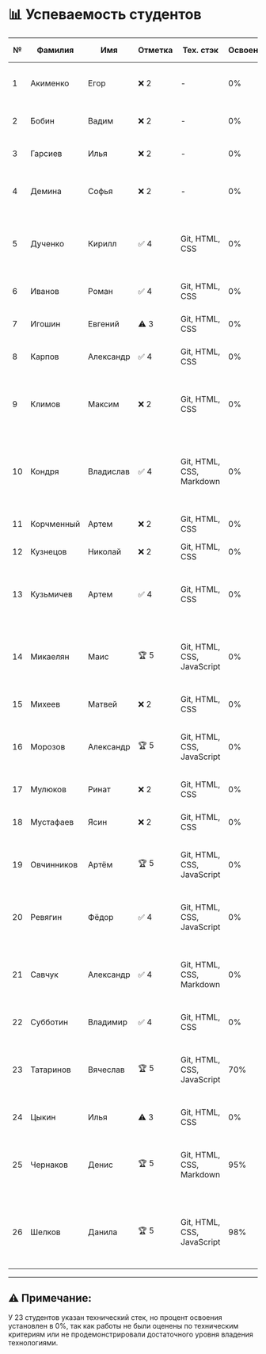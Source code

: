 # 📊 Успеваемость студентов

| № | Фамилия | Имя | Отметка | Тех. стэк | Освоение | Причина | Репозитории и задания |
|---|---------|-----|---------|-----------|----------|---------|----------------------|
| 1 | Акименко | Егор | ❌ 2 | - | 0% | Ничего не делал, сидел в телефоне | - |
| 2 | Бобин | Вадим | ❌ 2 | - | 0% | Пытался сделать, заболел | - |
| 3 | Гарсиев | Илья | ❌ 2 | - | 0% | Не был ни на одном занятии | - |
| 4 | Демина | Софья | ❌ 2 | - | 0% | Не была ни на одном занятии | - |
| 5 | Дученко | Кирилл | ✅ 4 | Git, HTML, CSS | 0% | Отказался от инд задания | 🔗 [Задание 1](https://github.com/Kestres/repositoriy) • [Задание 2](https://github.com/Kestres/Feroi) • [Задание 3](https://github.com/Kestres/my-first-projects) • [Задание 4](https://github.com/Kestres/task_2_1.html) • [Задание 5](https://github.com/Fedor815/Samurai) • [Задание 6](https://github.com/student2/task6) |
| 6 | Иванов | Роман | ✅ 4 | Git, HTML, CSS | 0% | Отказался от инд задания | - |
| 7 | Игошин | Евгений | ⚠️ 3 | Git, HTML, CSS | 0% | Пришел на два занятия | - |
| 8 | Карпов | Александр | ✅ 4 | Git, HTML, CSS | 0% | Отказался от инд задания | - |
| 9 | Климов | Максим | ❌ 2 | Git, HTML, CSS | 0% | Сидел в телефоне, прогулы, был на двух занятиях | - |
| 10 | Кондря | Владислав | ✅ 4 | Git, HTML, CSS, Markdown | 0% | Отказался от инд задания | 🔗 [Задание 1](https://github.com/MaskIllusion/my-first-project/blob/main/reports/01-preparation-report.md) • [Задание 2](https://github.com/MaskIllusion/my-first-project/blob/main/reports/02-local-repo-report.md) • [Задание 3](https://github.com/MaskIllusion/my-first-project/blob/main/reports/03-github-setup-report.md) • [Задание 4](https://github.com/MaskIllusion/my-first-project/blob/main/reports/04-teamwork-report.md) • [Задание 5](https://github.com/MaskIllusion/my-first-project/blob/main/reports/05-merge-report.md) • [Задание 6](https://github.com/MaskIllusion/my-first-project/blob/main/reports/06-final-report.md) • [Задание 7](https://github.com/MaskIllusion/my-first-project/blob/main/reports/%D0%A1%D1%80%D0%B0%D0%B2%D0%BD%D0%B5%D0%BD%D0%B8%D0%B5%20%D1%81%D1%80%D0%B5%D0%B4%20%D1%80%D0%B0%D0%B7%D1%80%D0%B0%D0%B1%D0%BE%D1%82%D0%BA%D0%B8%201%D0%A1%20%D0%B8%20VS%20Code.md) |
| 11 | Корчменный | Артем | ❌ 2 | Git, HTML, CSS | 0% | Не был ни на одном занятии | - |
| 12 | Кузнецов | Николай | ❌ 2 | Git, HTML, CSS | 0% | Ничего не сделал | - |
| 13 | Кузьмичев | Артем | ✅ 4 | Git, HTML, CSS | 0% | Болел, пришел 06.10 начал делать | 🔗 [Задание 1](https://github.com/shinsetsuwhy/allproject.git) • [Задание 2](https://github.com/shinsetsuwhy/allproject-1.git) • [Задание 3](https://github.com/shinsetsuwhy/allproject-2.git) • [Задание 4](https://github.com/shinsetsuwhy/allproject-3.git) • [Задание 5](https://github.com/shinsetsuwhy/allproject-4.git) • [Задание 6](https://github.com/shinsetsuwhy/allproject-5.git) |
| 14 | Микаелян | Маис | 🏆 5 | Git, HTML, CSS, JavaScript | 0% | Взял инд задание | 🔗 [Задание 1](https://github.com/mayis25/project-25is.git) • [Задание 2](https://github.com/mayis25/OBJV2.git) • [Задание 3](https://github.com/mayis25/Task-2.1.git) • [Задание 4](https://github.com/mayis25/my-first-project.git) • [Задание 5](https://github.com/mayis25/student-app-final.git) • [Задание 6](https://github.com/mayis25/Task-completion-structure.git) |
| 15 | Михеев | Матвей | ❌ 2 | Git, HTML, CSS | 0% | Пришел на одно занятие | - |
| 16 | Морозов | Александр | 🏆 5 | Git, HTML, CSS, JavaScript | 0% | Взял инд задание | 🔗 [Задание 1](https://github.com/Art-021/project-25.git) • [Задание 2](https://github.com/Art-021/RPS-1.git) • [Задание 3](https://github.com/Fram1se/task003.git) • [Задание 4](https://github.com/Art-021/report.git) • [Задание 5](https://github.com/Fram1se/task005.git) |
| 17 | Мулюков | Ринат | ❌ 2 | Git, HTML, CSS | 0% | Пришел на одно занятие | - |
| 18 | Мустафаев | Ясин | ❌ 2 | Git, HTML, CSS | 0% | Пришел на одно занятие | - |
| 19 | Овчинников | Артём | 🏆 5 | Git, HTML, CSS, JavaScript | 0% | Взял инд задание | 🔗 [Задание 1](https://github.com/Art-021/project-25.git) • [Задание 2](https://github.com/Art-021/RPS-1.git) • [Задание 3](https://github.com/Fram1se/task003.git) • [Задание 4](https://github.com/Art-021/report.git) • [Задание 5](https://github.com/Fram1se/task005.git) |
| 20 | Ревягин | Фёдор | ✅ 4 | Git, HTML, CSS, JavaScript | 0% | Отказался от инд задания | 🔗 [Задание 1](https://github.com/Fedor815/my-new-project.git) • [Задание 2](https://github.com/Fedor815/Ferrari.git) • [Задание 3](https://github.com/Fedor815/my-first-projec.git) • [Задание 4](https://github.com/Fedor815/html.git) • [Задание 5](https://github.com/Fedor815/Samurai.git) |
| 21 | Савчук | Александр | ✅ 4 | Git, HTML, CSS, Markdown | 0% | Отказался от инд задания | 🔗 [Задание 1](https://github.com/wfhalyava97-cpu/sttwt_our_repo.git) • [Задание 2](https://github.com/wfhalyava97-cpu/task_003.git) • [Задание 3](https://github.com/wfhalyava97-cpu/task-003.1.git) • [Задание 4](https://github.com/wfhalyava97-cpu/our_repo_7.git) • [Задание 5](https://github.com/wfhalyava97-cpu/Task-completion-structure.git) • [Задание 6](https://github.com/wfhalyava97-cpu/final-reports.git) |
| 22 | Субботин | Владимир | ✅ 4 | Git, HTML, CSS | 0% | Отказался от инд задания | - |
| 23 | Татаринов | Вячеслав | 🏆 5 | Git, HTML, CSS, JavaScript | 70% | Болел, делает | 🔗 [Задание 1](https://github.com/shinsetsuwhy/allproject.git) • [Задание 2](https://github.com/shinsetsuwhy/allproject-1.git) • [Задание 3](https://github.com/shinsetsuwhy/allproject-2.git) • [Задание 4](https://github.com/shinsetsuwhy/allproject-3.git) • [Задание 5](https://github.com/shinsetsuwhy/allproject-4.git) • [Задание 6](https://github.com/shinsetsuwhy/allproject-5.git) |
| 24 | Цыкин | Илья | ⚠️ 3 | Git, HTML, CSS | 0% | Болел, пришел старался | - |
| 25 | Чернаков | Денис | 🏆 5 | Git, HTML, CSS, Markdown | 95% | Взял инд задание | 🔗 [Задание 1](https://github.com/wfhalyava97-cpu/sttwt_our_repo.git) • [Задание 2](https://github.com/wfhalyava97-cpu/task_003.git) • [Задание 3](https://github.com/wfhalyava97-cpu/task-003.1.git) • [Задание 4](https://github.com/wfhalyava97-cpu/our_repo_7.git) • [Задание 5](https://github.com/wfhalyava97-cpu/Task-completion-structure.git) • [Задание 6](https://github.com/wfhalyava97-cpu/final-reports.git) |
| 26 | Шелков | Данила | 🏆 5 | Git, HTML, CSS, JavaScript | 98% | Взял инд задание | 🔗 [Задание 1](https://github.com/Dedyretti/Lprojec) • [Задание 2](https://github.com/Dedyretti/OBJV2) • [Задание 3](https://github.com/Dedyretti/Task-3) • [Задание 4](https://github.com/Dedyretti/my-first-project) • [Задание 5](https://github.com/Dedyretti/task-001) • [Задание 6](https://github.com/Dedyretti/Task-completion-structure) • [Задание 8](https://github.com/Dedyretti/final-reports) |

---

## ⚠️ **Примечание:**
У 23 студентов указан технический стек, но процент освоения установлен в 0%, так как работы не были оценены по техническим критериям или не продемонстрировали достаточного уровня владения технологиями.
